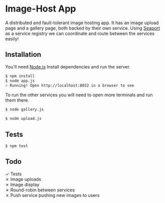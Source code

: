 # Image-Host App
A distributed and fault-tolerant image hosting app. It has an image upload page and a gallery page, both backed by their own service. Using [Seaport](https://github.com/substack/seaport) as a service registry we can coordinate and route between the services easily!

## Installation
You'll need [Node.js](http://nodejs.org/)
Install dependencies and run the server.
```bash
$ npm install
$ node app.js
> Running! Open http://localhost:8032 in a browser to see
```
To run the other services you will need to open more terminals and run them there.
```bash
$ node gallery.js
```
```bash
$ node upload.js
```

## Tests
```bash
$ npm test
```

## Todo
✓ Tests  
✗ Image uploads  
✗ Image display  
✗ Round-robin between services  
✗ Push service pushing new images to users  

